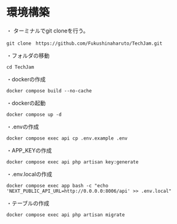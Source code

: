 # 環境構築
・ ターミナルでgit cloneを行う。
```
git clone　https://github.com/Fukushinaharuto/TechJam.git
```
・フォルダの移動
```
cd TechJam
```
・dockerの作成
```
docker compose build --no-cache
```
・dockerの起動
```
docker compose up -d
```
・.envの作成
```
docker compose exec api cp .env.example .env
```
・APP_KEYの作成
```
docker compose exec api php artisan key:generate
```
・.env.localの作成
```
docker compose exec app bash -c "echo 'NEXT_PUBLIC_API_URL=http://0.0.0.0:8006/api' >> .env.local"
```
・テーブルの作成
```
docker compose exec api php artisan migrate
```

